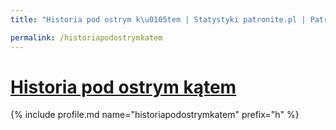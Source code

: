 ```yaml
---
title: "Historia pod ostrym k\u0105tem | Statystyki patronite.pl | Patromierz"

permalink: /historiapodostrymkatem
---
```


# [Historia pod ostrym kątem](https://patronite.pl/historiapodostrymkatem)

{% include profile.md name="historiapodostrymkatem" prefix="h" %}
